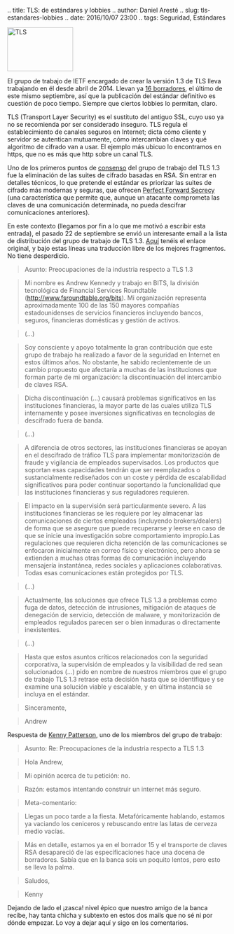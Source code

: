 .. title: TLS: de estándares y lobbies
.. author: Daniel Aresté
.. slug: tls-estandares-lobbies
.. date: 2016/10/07 23:00
.. tags: Seguridad, Estándares

<img src='https://cloud.githubusercontent.com/assets/5310624/19206789/b782e002-8ceb-11e6-8121-7860d9049fab.png' alt='TLS' class='align-right' height='100' width='150'/>

El grupo de trabajo de IETF encargado de crear la versión 1.3 de TLS lleva trabajando en él desde abril de 2014. 
Llevan ya [16 borradores], el último de este mismo septiembre, así que la publicación del estándar definitivo 
es cuestión de poco tiempo. Siempre que ciertos lobbies lo permitan, claro.

<!-- TEASER_END -->

TLS (Transport Layer Security) es el sustituto del antiguo SSL, cuyo uso ya no se recomienda por ser considerado inseguro. 
TLS regula el establecimiento de canales seguros en Internet; dicta cómo cliente y servidor se autentican mutuamente, 
cómo intercambian claves y qué algoritmo de cifrado van a usar. El ejemplo más ubicuo lo encontramos en https, que no es más
que http sobre un canal TLS.

Uno de los primeros puntos de [consenso] del grupo de trabajo del TLS 1.3 fue la eliminación de las suites de cifrado 
basadas en RSA. Sin entrar en detalles técnicos, lo que pretende el estándar es priorizar las suites de cifrado 
más modernas y seguras, que ofrecen [Perfect Forward Secrecy] (una característica que permite que, aunque 
un atacante comprometa las claves de una comunicación determinada, no pueda descifrar comunicaciones anteriores).

En este contexto (llegamos por fin a lo que me motivó a escribir esta entrada), el pasado 22 de septiembre 
se envió un interesante email a la lista de distribución del grupo de trabajo de TLS 1.3. 
[Aquí] tenéis el enlace original, y bajo estas líneas una traducción libre de los mejores fragmentos. No tiene desperdicio.

>Asunto: Preocupaciones de la industria respecto a TLS 1.3

>Mi nombre es Andrew Kennedy y trabajo en BITS, la división tecnológica de Financial Services Roundtable 
>(http://www.fsroundtable.org/bits). Mi organización representa aproximadamente 100 de las 150 mayores compañías 
>estadounidenses de servicios financieros incluyendo bancos, seguros, financieras domésticas y gestión de activos.

>(...)

>Soy consciente y apoyo totalmente la gran contribución que este grupo de trabajo ha realizado a favor de la seguridad 
>en Internet en estos últimos años. No obstante, he sabido recientemente de un cambio propuesto que afectaría a muchas 
>de las instituciones que forman parte de mi organización: la discontinuación del intercambio de claves RSA.

>Dicha discontinuación (...) causará problemas significativos en las instituciones financieras, la mayor parte 
>de las cuales utiliza TLS internamente y posee inversiones significativas en tecnologías de descifrado fuera de banda.

>(...) 

>A diferencia de otros sectores, las instituciones financieras se apoyan en el descifrado de tráfico TLS para implementar 
>monitorización de fraude y vigilancia de empleados supervisados. Los productos que soportan esas capacidades tendrán 
>que ser reemplazados o sustancialmente rediseñados con un coste y pérdida de escalabilidad significativos para poder 
>continuar soportando la funcionalidad que las instituciones financieras y sus reguladores requieren.

>El impacto en la supervisión será particularmente severo. A las instituciones financieras se les requiere por ley 
>almacenar las comunicaciones de ciertos empleados (incluyendo brokers/dealers) de forma que se asegure que puede 
>recuperarse y leerse en caso de que se inicie una investigación sobre comportamiento impropio.Las regulaciones que 
>requieren dicha retención de las comunicaciones se enfocaron inicialmente en correo físico y electrónico, pero ahora 
>se extienden a muchas otras formas de comunicación incluyendo mensajería instantánea, redes sociales y aplicaciones 
>colaborativas. Todas esas comunicaciones están protegidos por TLS.

>(...)

>Actualmente, las soluciones que ofrece TLS 1.3 a problemas como fuga de datos, detección de intrusiones, 
>mitigación de ataques de denegación de servicio, detección de malware, y monitorización de empleados regulados parecen 
>ser o bien inmaduras o directamente inexistentes.

>(...)

>Hasta que estos asuntos críticos relacionados con la seguridad corporativa, la supervisión de empleados y la visibilidad 
>de red sean solucionados (...) pido en nombre de nuestros miembros que el grupo de trabajo TLS 1.3 retrase esta decisión 
>hasta que se identifique y se examine una solución viable y escalable, y en última instancia se incluya en el estándar.

>Sinceramente,

>Andrew

Respuesta de [Kenny Patterson], uno de los miembros del grupo de trabajo:

>Asunto: Re: Preocupaciones de la industria respecto a TLS 1.3

>Hola Andrew,

>Mi opinión acerca de tu petición: no.

>Razón: estamos intentando construir un internet más seguro.

>Meta-comentario: 

>Llegas un poco tarde a la fiesta. Metafóricamente hablando, estamos ya vaciando los ceniceros y
>rebuscando entre las latas de cerveza medio vacías.

>Más en detalle, estamos ya en el borrador 15 y el transporte de claves RSA desapareció de las especificaciones 
>hace una docena de borradores. Sabía que en la banca sois un poquito lentos, pero esto se lleva la palma.

>Saludos, 

>Kenny

Dejando de lado el ¡zasca! nivel épico que nuestro amigo de la banca recibe, hay tanta chicha y subtexto en estos dos 
mails que no sé ni por dónde empezar. Lo voy a dejar aquí y sigo en los comentarios.

[16 borradores]: https://tools.ietf.org/html/draft-ietf-tls-tls13-16
[consenso]: https://www.ietf.org/mail-archive/web/tls/current/msg12266.html
[Perfect Forward Secrecy]: https://es.wikipedia.org/wiki/Perfect_forward_secrecy
[Aquí]: https://www.ietf.org/mail-archive/web/tls/current/msg21278.html
[Kenny Patterson]: http://www.isg.rhul.ac.uk/~kp/
